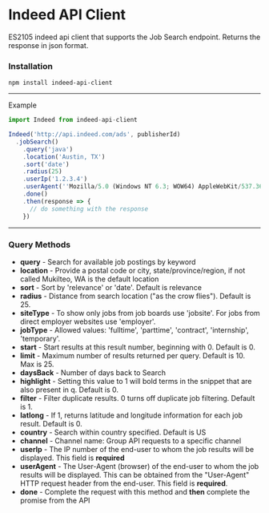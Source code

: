 # Indeed API Client
ES2105 indeed api client that supports the Job Search endpoint.
Returns the response in json format.

### Installation
```npm install indeed-api-client```
___
Example
```javascript
import Indeed from indeed-api-client

Indeed('http://api.indeed.com/ads', publisherId)
  .jobSearch()
    .query('java')
    .location('Austin, TX')
    .sort('date')
    .radius(25)
    .userIp('1.2.3.4')
    .userAgent(''Mozilla/5.0 (Windows NT 6.3; WOW64) AppleWebKit/537.36 (KHTML, like Gecko) Chrome/31.0.1650.63 Safari/537.36'')
    .done()
    .then(response => {
      // do something with the response
    })
```
___
### Query Methods
* **query** - Search for available job postings by keyword
* **location** - Provide a postal code or city, state/province/region, if not called Mukilteo, WA is the default location
* **sort** - Sort by 'relevance' or 'date'. Default is relevance
* **radius** - Distance from search location ("as the crow flies"). Default is 25.
* **siteType** - To show only jobs from job boards use 'jobsite'. For jobs from direct employer websites use 'employer'.
* **jobType** - Allowed values: 'fulltime', 'parttime', 'contract', 'internship', 'temporary'.
* **start** - Start results at this result number, beginning with 0. Default is 0.
* **limit** - Maximum number of results returned per query. Default is 10. Max is 25.
* **daysBack** - Number of days back to Search
* **highlight** - Setting this value to 1 will bold terms in the snippet that are also present in q. Default is 0.
* **filter** - Filter duplicate results. 0 turns off duplicate job filtering. Default is 1.
* **latlong** - If 1, returns latitude and longitude information for each job result. Default is 0.
* **country** - Search within country specified. Default is US
* **channel** - Channel name: Group API requests to a specific channel
* **userIp** - The IP number of the end-user to whom the job results will be displayed. This field is **required**
* **userAgent** - The User-Agent (browser) of the end-user to whom the job results will be displayed. This can be obtained from the "User-Agent" HTTP request header from the end-user. This field is **required**.
* **done** - Complete the request with this method and **then** complete the promise from the API
